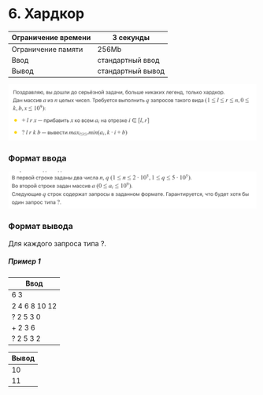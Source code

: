 # 6. Хардкор

| Ограничение времени | 3 секунды         |
| ------------------- | ----------------- |
| Ограничение памяти  | 256Mb             |
| Ввод                | стандартный ввод  |
| Вывод               | стандартный вывод |

![](./img/1.png)

### Формат ввода

![](./img/2.png)

### Формат вывода

Для каждого запроса типа ?.

##### Пример 1

| Ввод          |
| ------------- |
| 6 3           |
| 2 4 6 8 10 12 |
| ? 2 5 3 0     |
| + 2 3 6       |
| ? 2 5 3 2     |

| Вывод |
| ----- |
| 10    |
| 11    |
